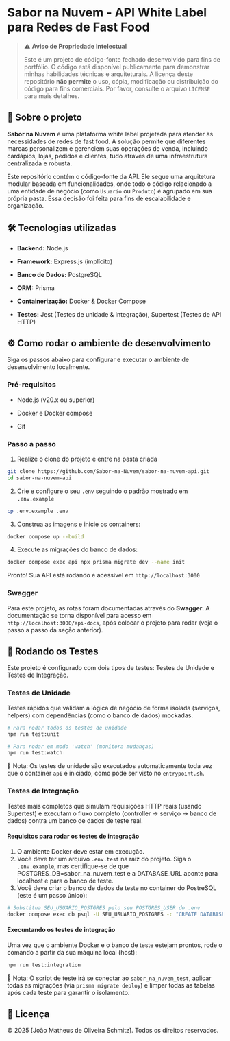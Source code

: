 # Sabor na Nuvem - API White Label para Redes de Fast Food

> ⚠️ **Aviso de Propriedade Intelectual**
>
> Este é um projeto de código-fonte fechado desenvolvido para fins de portfólio. O código está disponível publicamente para demonstrar minhas habilidades técnicas e arquiteturais. A licença deste repositório **não permite** o uso, cópia, modificação ou distribuição do código para fins comerciais. Por favor, consulte o arquivo `LICENSE` para mais detalhes.

## 📄 Sobre o projeto

**Sabor na Nuvem** é uma plataforma white label projetada para atender às necessidades de redes de fast food. A solução permite que diferentes marcas personalizem e gerenciem suas operações de venda, incluindo cardápios, lojas, pedidos e clientes, tudo através de uma infraestrutura centralizada e robusta.

Este repositório contém o código-fonte da API. Ele segue uma arquitetura modular baseada em funcionalidades, onde todo o código relacionado a uma entidade de negócio (como `Usuario` ou `Produto`) é agrupado em sua própria pasta. Essa decisão foi feita para fins de escalabilidade e organização.

## 🛠️ Tecnologias utilizadas

- **Backend:** Node.js

- **Framework:** Express.js (implícito)

- **Banco de Dados:** PostgreSQL

- **ORM:** Prisma

- **Containerização:** Docker & Docker Compose

- **Testes:** Jest (Testes de unidade & integração), Supertest (Testes de API HTTP)

## ⚙️ Como rodar o ambiente de desenvolvimento

Siga os passos abaixo para configurar e executar o ambiente de desenvolvimento localmente.

### Pré-requisitos

- Node.js (v20.x ou superior)

- Docker e Docker compose

- Git

### Passo a passo

1. Realize o clone do projeto e entre na pasta criada

```bash
git clone https://github.com/Sabor-na-Nuvem/sabor-na-nuvem-api.git
cd sabor-na-nuvem-api
```

2. Crie e configure o seu `.env` seguindo o padrão mostrado em `.env.example`

```bash
cp .env.example .env
```

3. Construa as imagens e inicie os containers:

```bash
docker compose up --build
```

4. Execute as migrações do banco de dados:

```bash
docker compose exec api npx prisma migrate dev --name init
```

Pronto! Sua API está rodando e acessível em `http://localhost:3000`

### Swagger

Para este projeto, as rotas foram documentadas através do **Swagger**. A documentação se torna disponível para acesso em `http://localhost:3000/api-docs`, após colocar o projeto para rodar (veja o passo a passo da seção anterior).

## 🧪 Rodando os Testes

Este projeto é configurado com dois tipos de testes: Testes de Unidade e Testes de Integração.

### Testes de Unidade

Testes rápidos que validam a lógica de negócio de forma isolada (serviços, helpers) com dependências (como o banco de dados) mockadas.

```bash
# Para rodar todos os testes de unidade
npm run test:unit

# Para rodar em modo 'watch' (monitora mudanças)
npm run test:watch
```

📝 Nota: Os testes de unidade são executados automaticamente toda vez que o container `api` é iniciado, como pode ser visto no `entrypoint.sh`.

### Testes de Integração

Testes mais completos que simulam requisições HTTP reais (usando Supertest) e executam o fluxo completo (controller -> serviço -> banco de dados) contra um banco de dados de teste real.

#### Requisitos para rodar os testes de integração

1. O ambiente Docker deve estar em execução.
2. Você deve ter um arquivo `.env.test` na raiz do projeto. Siga o `.env.example`, mas certifique-se de que POSTGRES_DB=sabor_na_nuvem_test e a DATABASE_URL aponte para localhost e para o banco de teste.
3. Você deve criar o banco de dados de teste no container do PostreSQL (este é um passo único):

```bash
# Substitua SEU_USUARIO_POSTGRES pelo seu POSTGRES_USER do .env
docker compose exec db psql -U SEU_USUARIO_POSTGRES -c "CREATE DATABASE sabor_na_nuvem_test;"
```

#### Execuntando os testes de integração

Uma vez que o ambiente Docker e o banco de teste estejam prontos, rode o comando a partir da sua máquina local (host):

```bash
npm run test:integration
```

📝 Nota: O script de teste irá se conectar ao `sabor_na_nuvem_test`, aplicar todas as migrações (via `prisma migrate deploy`) e limpar todas as tabelas após cada teste para garantir o isolamento.

## 📄 Licença

© 2025 [João Matheus de Oliveira Schmitz]. Todos os direitos reservados.
